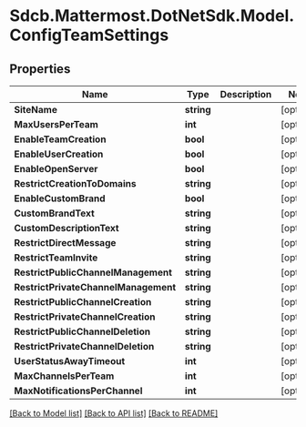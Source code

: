 # Sdcb.Mattermost.DotNetSdk.Model.ConfigTeamSettings
## Properties

Name | Type | Description | Notes
------------ | ------------- | ------------- | -------------
**SiteName** | **string** |  | [optional] 
**MaxUsersPerTeam** | **int** |  | [optional] 
**EnableTeamCreation** | **bool** |  | [optional] 
**EnableUserCreation** | **bool** |  | [optional] 
**EnableOpenServer** | **bool** |  | [optional] 
**RestrictCreationToDomains** | **string** |  | [optional] 
**EnableCustomBrand** | **bool** |  | [optional] 
**CustomBrandText** | **string** |  | [optional] 
**CustomDescriptionText** | **string** |  | [optional] 
**RestrictDirectMessage** | **string** |  | [optional] 
**RestrictTeamInvite** | **string** |  | [optional] 
**RestrictPublicChannelManagement** | **string** |  | [optional] 
**RestrictPrivateChannelManagement** | **string** |  | [optional] 
**RestrictPublicChannelCreation** | **string** |  | [optional] 
**RestrictPrivateChannelCreation** | **string** |  | [optional] 
**RestrictPublicChannelDeletion** | **string** |  | [optional] 
**RestrictPrivateChannelDeletion** | **string** |  | [optional] 
**UserStatusAwayTimeout** | **int** |  | [optional] 
**MaxChannelsPerTeam** | **int** |  | [optional] 
**MaxNotificationsPerChannel** | **int** |  | [optional] 

[[Back to Model list]](../README.md#documentation-for-models) [[Back to API list]](../README.md#documentation-for-api-endpoints) [[Back to README]](../README.md)

